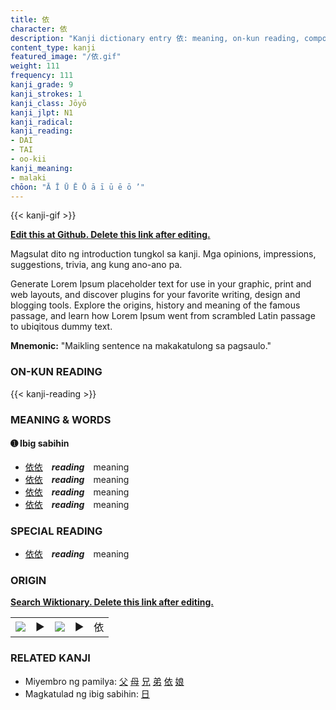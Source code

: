 ```yaml
---
title: 依
character: 依
description: "Kanji dictionary entry 依: meaning, on-kun reading, compounds, origin, related kanji"
content_type: kanji
featured_image: "/依.gif"
weight: 111
frequency: 111
kanji_grade: 9
kanji_strokes: 1
kanji_class: Jōyō
kanji_jlpt: N1
kanji_radical: 
kanji_reading: 
- DAI
- TAI
- oo-kii
kanji_meaning:
- malaki
chōon: "Ā Ī Ū Ē Ō ā ī ū ē ō ’"
---
```

[//]: # (Don't edit the line below. Kanji animated GIF code is automatically generated.)
{{< kanji-gif >}}

[//]: # (Edit below this line.)

**[Edit this at Github. Delete this link after editing.](https://github.com/tim0g/tim/tree/main/content/kanji/依/index.md)**

Magsulat dito ng introduction tungkol sa kanji. Mga opinions, impressions, suggestions, trivia, ang kung ano-ano pa.

Generate Lorem Ipsum placeholder text for use in your graphic, print and web layouts, and discover plugins for your favorite writing, design and blogging tools. Explore the origins, history and meaning of the famous passage, and learn how Lorem Ipsum went from scrambled Latin passage to ubiqitous dummy text.
 
**Mnemonic:** "Maikling sentence na makakatulong sa pagsaulo."

### ON-KUN READING

[//]: # (Don't edit the line below. ON-KUN READING code is automatically generated.)
{{< kanji-reading >}}

### MEANING & WORDS

#### ➊ **Ibig sabihin**
  - [依](../依)[依](../依)　***reading***　meaning
  - [依](../依)[依](../依)　***reading***　meaning
  - [依](../依)[依](../依)　***reading***　meaning
  - [依](../依)[依](../依)　***reading***　meaning

### SPECIAL READING
  - [依](../依)[依](../依)　***reading***　meaning

### ORIGIN

**[Search Wiktionary. Delete this link after editing.](https://wiktionary.org/wiki/依)**
<table class="kanji-table"><tr><td>
<img src="60px-依-bronze.svg.png">
</td><td>▶</td><td>
<img src="60px-依-oracle.svg.png">
</td><td>▶</td>
<td class="kanji-origin">依</td>
</tr></table>

### RELATED KANJI
- Miyembro ng pamilya: [父](../父) [母](../母) [兄](../兄) [弟](../弟) [依](../依) [娘](../娘)
- Magkatulad ng ibig sabihin: [日](../日)
